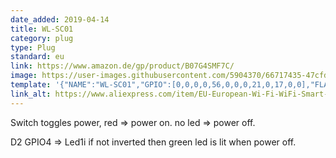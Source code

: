 ```yaml
---
date_added: 2019-04-14
title: WL-SC01
category: plug
type: Plug
standard: eu
link: https://www.amazon.de/gp/product/B07G4SMF7C/
image: https://user-images.githubusercontent.com/5904370/66717435-47cfd600-edd9-11e9-9406-7059bc04e2a9.png
template: '{"NAME":"WL-SC01","GPIO":[0,0,0,0,56,0,0,0,21,0,17,0,0],"FLAG":0,"BASE":1}' 
link_alt: https://www.aliexpress.com/item/EU-European-Wi-Fi-WiFi-Smart-AC-Power-Electrical-Socket-Outlet-Plug-Adaptor-For-Amazon-Alexa/32973375300.html
---
```


Switch toggles power, red => power on. no led => power off. 

D2 GPIO4 => Led1i if not inverted then green led is lit when power off.
